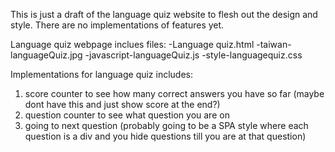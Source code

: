 This is just a draft of the language quiz website to flesh out the design and style. There are no implementations of features yet.

Language quiz webpage inclues files:
  -Language quiz.html 
  -taiwan-languageQuiz.jpg
  -javascript-languageQuiz.js
  -style-languagequiz.css

Implementations for language quiz includes:
  1. score counter to see how many correct answers you have so far (maybe dont have this and just show score at the end?)
  2. question counter to see what question you are on
  3. going to next question (probably going to be a SPA style where each question is a div and you hide questions till you are at that question)
 
